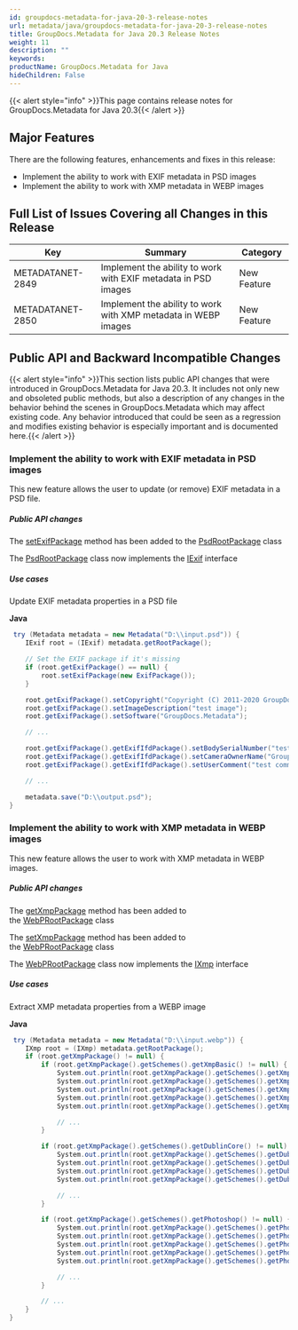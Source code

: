 ```yaml
---
id: groupdocs-metadata-for-java-20-3-release-notes
url: metadata/java/groupdocs-metadata-for-java-20-3-release-notes
title: GroupDocs.Metadata for Java 20.3 Release Notes
weight: 11
description: ""
keywords: 
productName: GroupDocs.Metadata for Java
hideChildren: False
---
```

{{< alert style="info" >}}This page contains release notes for GroupDocs.Metadata for Java 20.3{{< /alert >}}

## Major Features

There are the following features, enhancements and fixes in this release:

*   Implement the ability to work with EXIF metadata in PSD images
*   Implement the ability to work with XMP metadata in WEBP images

## Full List of Issues Covering all Changes in this Release

| Key | Summary | Category |
| --- | --- | --- |
| METADATANET-2849 | Implement the ability to work with EXIF metadata in PSD images | New Feature |
| METADATANET-2850 | Implement the ability to work with XMP metadata in WEBP images | New Feature |

## Public API and Backward Incompatible Changes

{{< alert style="info" >}}This section lists public API changes that were introduced in GroupDocs.Metadata for Java 20.3. It includes not only new and obsoleted public methods, but also a description of any changes in the behavior behind the scenes in GroupDocs.Metadata which may affect existing code. Any behavior introduced that could be seen as a regression and modifies existing behavior is especially important and is documented here.{{< /alert >}}

### Implement the ability to work with EXIF metadata in PSD images

This new feature allows the user to update (or remove) EXIF metadata in a PSD file.

##### Public API changes

The [setExifPackage](https://reference.groupdocs.com/java/metadata/com.groupdocs.metadata.core/PsdRootPackage#setExifPackage(com.groupdocs.metadata.core.ExifPackage)) method has been added to the [PsdRootPackage](https://reference.groupdocs.com/java/metadata/com.groupdocs.metadata.core/PsdRootPackage) class

The [PsdRootPackage](https://reference.groupdocs.com/java/metadata/com.groupdocs.metadata.core/PsdRootPackage) class now implements the [IExif](https://reference.groupdocs.com/java/metadata/com.groupdocs.metadata.core/IExif) interface

##### Use cases

Update EXIF metadata properties in a PSD file

**Java**

```csharp
 try (Metadata metadata = new Metadata("D:\\input.psd")) {
	IExif root = (IExif) metadata.getRootPackage();

	// Set the EXIF package if it's missing
	if (root.getExifPackage() == null) {
		root.setExifPackage(new ExifPackage());
	}

	root.getExifPackage().setCopyright("Copyright (C) 2011-2020 GroupDocs. All Rights Reserved.");
	root.getExifPackage().setImageDescription("test image");
	root.getExifPackage().setSoftware("GroupDocs.Metadata");

	// ...

	root.getExifPackage().getExifIfdPackage().setBodySerialNumber("test");
	root.getExifPackage().getExifIfdPackage().setCameraOwnerName("GroupDocs");
	root.getExifPackage().getExifIfdPackage().setUserComment("test comment");

	// ...

	metadata.save("D:\\output.psd");
}
```

### Implement the ability to work with XMP metadata in WEBP images

This new feature allows the user to work with XMP metadata in WEBP images.

##### Public API changes

The [getXmpPackage](https://reference.groupdocs.com/java/metadata/com.groupdocs.metadata.core/WebPRootPackage#getXmpPackage()) method has been added to the [WebPRootPackage](https://reference.groupdocs.com/java/metadata/com.groupdocs.metadata.core/WebPRootPackage) class

The [setXmpPackage](https://reference.groupdocs.com/java/metadata/com.groupdocs.metadata.core/WebPRootPackage#setXmpPackage(com.groupdocs.metadata.core.XmpPacketWrapper)) method has been added to the [WebPRootPackage](https://reference.groupdocs.com/java/metadata/com.groupdocs.metadata.core/WebPRootPackage) class

The [WebPRootPackage](https://reference.groupdocs.com/java/metadata/com.groupdocs.metadata.core/WebPRootPackage) class now implements the [IXmp](https://reference.groupdocs.com/java/metadata/com.groupdocs.metadata.core/IXmp) interface

##### Use cases

Extract XMP metadata properties from a WEBP image

**Java**

```csharp
 try (Metadata metadata = new Metadata("D:\\input.webp")) {
	IXmp root = (IXmp) metadata.getRootPackage();
	if (root.getXmpPackage() != null) {
		if (root.getXmpPackage().getSchemes().getXmpBasic() != null) {
			System.out.println(root.getXmpPackage().getSchemes().getXmpBasic().getCreatorTool());
			System.out.println(root.getXmpPackage().getSchemes().getXmpBasic().getCreateDate());
			System.out.println(root.getXmpPackage().getSchemes().getXmpBasic().getModifyDate());
			System.out.println(root.getXmpPackage().getSchemes().getXmpBasic().getLabel());
			System.out.println(root.getXmpPackage().getSchemes().getXmpBasic().getNickname());

			// ...
		}

		if (root.getXmpPackage().getSchemes().getDublinCore() != null) {
			System.out.println(root.getXmpPackage().getSchemes().getDublinCore().getFormat());
			System.out.println(root.getXmpPackage().getSchemes().getDublinCore().getCoverage());
			System.out.println(root.getXmpPackage().getSchemes().getDublinCore().getIdentifier());
			System.out.println(root.getXmpPackage().getSchemes().getDublinCore().getSource());

			// ...
		}

		if (root.getXmpPackage().getSchemes().getPhotoshop() != null) {
			System.out.println(root.getXmpPackage().getSchemes().getPhotoshop().getColorMode());
			System.out.println(root.getXmpPackage().getSchemes().getPhotoshop().getIccProfile());
			System.out.println(root.getXmpPackage().getSchemes().getPhotoshop().getCountry());
			System.out.println(root.getXmpPackage().getSchemes().getPhotoshop().getCity());
			System.out.println(root.getXmpPackage().getSchemes().getPhotoshop().getDateCreated());

			// ...
		}

		// ...
	}
}
```
